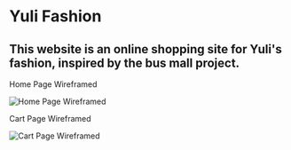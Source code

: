 # Yuli Fashion

## This website is an online shopping site for Yuli's fashion, inspired by the bus mall project.

Home Page Wireframed

![Home Page Wireframed](home-logic.png)

Cart Page Wireframed

![Cart Page Wireframed](cart-logic.png)
